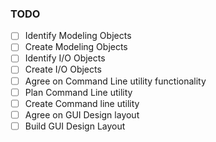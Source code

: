 ### TODO
- [ ] Identify Modeling Objects
- [ ] Create Modeling Objects
- [ ] Identify I/O Objects
- [ ] Create I/O Objects
- [ ] Agree on Command Line utility functionality
- [ ] Plan Command Line utility
- [ ] Create Command line utility
- [ ] Agree on GUI Design layout
- [ ] Build GUI Design Layout

<!-- - [ ] Make modeling Objects serializable to read and write to file -->
